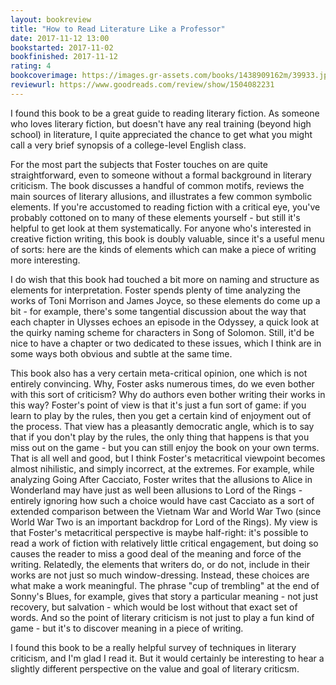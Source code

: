 ```yaml
---
layout: bookreview
title: "How to Read Literature Like a Professor"
date: 2017-11-12 13:00
bookstarted: 2017-11-02
bookfinished: 2017-11-12
rating: 4
bookcoverimage: https://images.gr-assets.com/books/1438909162m/39933.jpg
reviewurl: https://www.goodreads.com/review/show/1504082231
---
```


I found this book to be a great guide to reading literary fiction. As someone who loves literary fiction, but doesn't have any real training (beyond high school) in literature, I quite appreciated the chance to get what you might call a very brief synopsis of a college-level English class.

For the most part the subjects that Foster touches on are quite straightforward, even to someone without a formal background in literary criticism. The book discusses a handful of common motifs, reviews the main sources of literary allusions, and illustrates a few common symbolic elements. If you're accustomed to reading fiction with a critical eye, you've probably cottoned on to many of these elements yourself - but still it's helpful to get look at them systematically. For anyone who's interested in creative fiction writing, this book is doubly valuable, since it's a useful menu of sorts: here are the kinds of elements which can make a piece of writing more interesting.

I do wish that this book had touched a bit more on naming and structure as elements for interpretation. Foster spends plenty of time analyzing the works of Toni Morrison and James Joyce, so these elements do come up a bit - for example, there's some tangential discussion about the way that each chapter in Ulysses echoes an episode in the Odyssey, a quick look at the quirky naming scheme for characters in Song of Solomon. Still, it'd be nice to have a chapter or two dedicated to these issues, which I think are in some ways both obvious and subtle at the same time.

This book also has a very certain meta-critical opinion, one which is not entirely convincing. Why, Foster asks numerous times, do we even bother with this sort of criticism? Why do authors even bother writing their works in this way? Foster's point of view is that it's just a fun sort of game: if you learn to play by the rules, then you get a certain kind of enjoyment out of the process. That view has a pleasantly democratic angle, which is to say that if you don't play by the rules, the only thing that happens is that you miss out on the game - but you can still enjoy the book on your own terms. That is all well and good, but I think Foster's metacritical viewpoint becomes almost nihilistic, and simply incorrect, at the extremes. For example, while analyzing Going After Cacciato, Foster writes that the allusions to Alice in Wonderland may have just as well been allusions to Lord of the Rings - entirely ignoring how such a choice would have cast Cacciato as a sort of extended comparison between the Vietnam War and World War Two (since World War Two is an important backdrop for Lord of the Rings). My view is that Foster's metacritical perspective is maybe half-right: it's possible to read a work of fiction with relatively little critical engagement, but doing so causes the reader to miss a good deal of the meaning and force of the writing. Relatedly, the elements that writers do, or do not, include in their works are not just so much window-dressing. Instead, these choices are what make a work meaningful. The phrase "cup of trembling" at the end of Sonny's Blues, for example, gives that story a particular meaning - not just recovery, but salvation - which would be lost without that exact set of words. And so the point of literary criticism is not just to play a fun kind of game - but it's to discover meaning in a piece of writing.

I found this book to be a really helpful survey of techniques in literary criticism, and I'm glad I read it. But it would certainly be interesting to hear a slightly different perspective on the value and goal of literary criticsm.